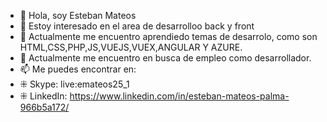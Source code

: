 - 👋 Hola, soy Esteban Mateos
- 👀 Estoy interesado en el area de desarrolloo back y front 
- 🌱 Actualmente me encuentro aprendiedo temas de desarrolo, como son HTML,CSS,PHP,JS,VUEJS,VUEX,ANGULAR Y AZURE.
- 💞️ Actualmente me encuentro en busca de empleo como desarrollador.
- 📫 Me puedes encontrar en:
-   ⁜ Skype: live:emateos25_1
-   ⁜ LinkedIn: https://www.linkedin.com/in/esteban-mateos-palma-966b5a172/
<!---
Zirches/Zirches is a ✨ special ✨ repository because its `README.md` (this file) appears on your GitHub profile.
You can click the Preview link to take a look at your changes.
--->
